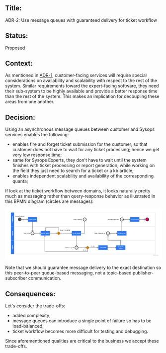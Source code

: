 ## Title: 
ADR-2: Use message queues with guaranteed delivery for ticket workflow

## Status: 
Proposed

## Context: 
As mentioned in [ADR-1](ADR-1-service-based.md), customer-facing services will require special considerations on availability and scalability with respect to the rest of the system. Similar requirements toward the expert-facing software, they need their sub-system to be highly available and provide a better response time than the rest of the system.
This makes an implication for decoupling these areas from one another.

## Decision: 
Using an asynchronous message queues between customer and Sysops services enables the following:
 - enables fire and forget ticket submission for the customer, so that customer does not have to wait for any ticket processing; hence we get very low response time;
 - same for Sysops Experts, they don't have to wait until the system finishes with ticket processing or report generation; while working on the field they just need to search for a ticket or a kb article;
 - enables independent scalability and availability of the corresponding quanta;

If look at the ticket workflow between domains, it looks naturally pretty much as messaging rather than query-response behavior as illustrated in this BPMN diagram (circles are messages):

![Ticket workflow](../images/bpmn-ticket-workflow.jpg "Ticket workflow")

Note that we should guarantee message delivery to the exact destination so this peer-to-peer queue-based messaging, not a topic-based publisher-subscriber communication.

## Consequences: 
Let's consider the trade-offs:
 - added complexity;
 - message queues can introduce a single point of failure so has to be load-balanced;
 - ticket workflow becomes more difficult for testing and debugging.

Since aforementioned qualities are critical to the business we accept these trade-offs.
